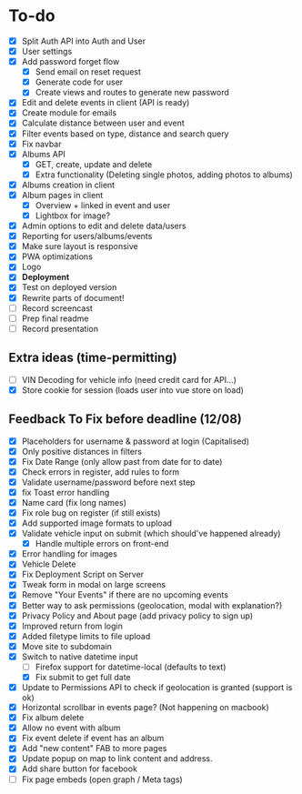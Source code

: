 # To-do

- [x] Split Auth API into Auth and User
- [x] User settings
- [x] Add password forget flow
  - [x] Send email on reset request
  - [x] Generate code for user
  - [x] Create views and routes to generate new password
- [x] Edit and delete events in client (API is ready)
- [x] Create module for emails
- [x] Calculate distance between user and event
- [x] Filter events based on type, distance and search query
- [x] Fix navbar
- [x] Albums API
  - [x] GET, create, update and delete
  - [x] Extra functionality (Deleting single photos, adding photos to albums)
- [x] Albums creation in client
- [x] Album pages in client
  - [x] Overview + linked in event and user
  - [x] Lightbox for image?
- [x] Admin options to edit and delete data/users
- [x] Reporting for users/albums/events
- [x] Make sure layout is responsive
- [x] PWA optimizations
- [x] Logo
- [x] **Deployment**
- [x] Test on deployed version
- [x] Rewrite parts of document!
- [ ] Record screencast
- [ ] Prep final readme
- [ ] Record presentation

## Extra ideas (time-permitting)
- [ ] VIN Decoding for vehicle info (need credit card for API...)
- [x] Store cookie for session (loads user into vue store on load)

## Feedback To Fix before deadline (12/08)
- [x] Placeholders for username & password at login (Capitalised)
- [x] Only positive distances in filters
- [x] Fix Date Range (only allow past from date for to date)
- [x] Check errors in register, add rules to form
- [x] Validate username/password before next step
- [x] fix Toast error handling
- [x] Name card (fix long names)
- [x] Fix role bug on register (if still exists)
- [x] Add supported image formats to upload
- [x] Validate vehicle input on submit (which should've happened already)
  - [x] Handle multiple errors on front-end
- [x] Error handling for images
- [x] Vehicle Delete
- [x] Fix Deployment Script on Server
- [x] Tweak form in modal on large screens
- [x] Remove "Your Events" if there are no upcoming events
- [x] Better way to ask permissions (geolocation, modal with explanation?)
- [x] Privacy Policy and About page (add privacy policy to sign up)
- [x] Improved return from login
- [x] Added filetype limits to file upload
- [x] Move site to subdomain
- [x] Switch to native datetime input
  - [ ] Firefox support for datetime-local (defaults to text)
  - [x] Fix submit to get full date
- [x] Update to Permissions API to check if geolocation is granted (support is ok)
- [x] Horizontal scrollbar in events page? (Not happening on macbook)
- [x] Fix album delete
- [x] Allow no event with album
- [x] Fix event delete if event has an album
- [x] Add "new content" FAB to more pages
- [x] Update popup on map to link content and address.
- [x] Add share button for facebook
- [ ] Fix page embeds (open graph / Meta tags)